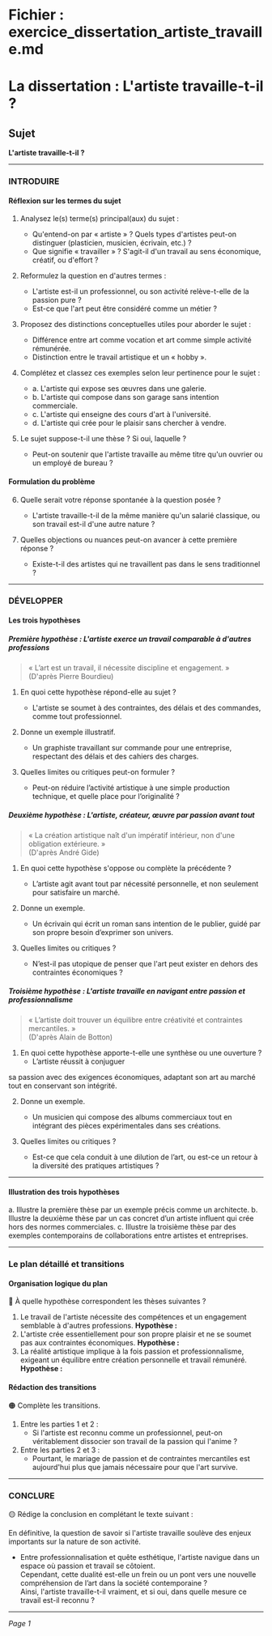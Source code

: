 # Fichier : exercice_dissertation_artiste_travaille.md

# La dissertation : L'artiste travaille-t-il ?

## Sujet
**L'artiste travaille-t-il ?**

---

### INTRODUIRE

#### Réflexion sur les termes du sujet

1. Analysez le(s) terme(s) principal(aux) du sujet :
   - Qu'entend-on par « artiste » ? Quels types d'artistes peut-on distinguer (plasticien, musicien, écrivain, etc.) ?
   - Que signifie « travailler » ? S'agit-il d'un travail au sens économique, créatif, ou d'effort ?
   
2. Reformulez la question en d'autres termes :  
   - L'artiste est-il un professionnel, ou son activité relève-t-elle de la passion pure ?
   - Est-ce que l'art peut être considéré comme un métier ?

3. Proposez des distinctions conceptuelles utiles pour aborder le sujet :
   - Différence entre art comme vocation et art comme simple activité rémunérée.
   - Distinction entre le travail artistique et un « hobby ».

4. Complétez et classez ces exemples selon leur pertinence pour le sujet :
   - a. L'artiste qui expose ses œuvres dans une galerie.
   - b. L'artiste qui compose dans son garage sans intention commerciale.
   - c. L'artiste qui enseigne des cours d'art à l'université.
   - d. L'artiste qui crée pour le plaisir sans chercher à vendre.

5. Le sujet suppose-t-il une thèse ? Si oui, laquelle ?
   - Peut-on soutenir que l'artiste travaille au même titre qu'un ouvrier ou un employé de bureau ?

#### Formulation du problème

6. Quelle serait votre réponse spontanée à la question posée ? 
   - L'artiste travaille-t-il de la même manière qu'un salarié classique, ou son travail est-il d'une autre nature ?

7. Quelles objections ou nuances peut-on avancer à cette première réponse ?
   - Existe-t-il des artistes qui ne travaillent pas dans le sens traditionnel ?

---

### DÉVELOPPER

#### Les trois hypothèses

##### Première hypothèse : L'artiste exerce un travail comparable à d'autres professions

> « L’art est un travail, il nécessite discipline et engagement. »  
> (D'après Pierre Bourdieu)

1. En quoi cette hypothèse répond-elle au sujet ? 
   - L'artiste se soumet à des contraintes, des délais et des commandes, comme tout professionnel.

2. Donne un exemple illustratif.
   - Un graphiste travaillant sur commande pour une entreprise, respectant des délais et des cahiers des charges.

3. Quelles limites ou critiques peut-on formuler ?
   - Peut-on réduire l’activité artistique à une simple production technique, et quelle place pour l’originalité ?

##### Deuxième hypothèse : L'artiste, créateur, œuvre par passion avant tout

> « La création artistique naît d'un impératif intérieur, non d'une obligation extérieure. »  
> (D'après André Gide)

1. En quoi cette hypothèse s'oppose ou complète la précédente ?
   - L’artiste agit avant tout par nécessité personnelle, et non seulement pour satisfaire un marché.

2. Donne un exemple.
   - Un écrivain qui écrit un roman sans intention de le publier, guidé par son propre besoin d’exprimer son univers.

3. Quelles limites ou critiques ?
   - N’est-il pas utopique de penser que l'art peut exister en dehors des contraintes économiques ?

##### Troisième hypothèse : L'artiste travaille en navigant entre passion et professionnalisme

> « L’artiste doit trouver un équilibre entre créativité et contraintes mercantiles. »  
> (D'après Alain de Botton)

1. En quoi cette hypothèse apporte-t-elle une synthèse ou une ouverture ? 
   - L’artiste réussit à conjuguer

 sa passion avec des exigences économiques, adaptant son art au marché tout en conservant son intégrité.

2. Donne un exemple.
   - Un musicien qui compose des albums commerciaux tout en intégrant des pièces expérimentales dans ses créations.

3. Quelles limites ou critiques ?
   - Est-ce que cela conduit à une dilution de l’art, ou est-ce un retour à la diversité des pratiques artistiques ?

---

#### Illustration des trois hypothèses

a. Illustre la première thèse par un exemple précis comme un architecte.
b. Illustre la deuxième thèse par un cas concret d’un artiste influent qui crée hors des normes commerciales.
c. Illustre la troisième thèse par des exemples contemporains de collaborations entre artistes et entreprises.

---

### Le plan détaillé et transitions

#### Organisation logique du plan

🔴 À quelle hypothèse correspondent les thèses suivantes ?

1. Le travail de l'artiste nécessite des compétences et un engagement semblable à d'autres professions. **Hypothèse :**
2. L'artiste crée essentiellement pour son propre plaisir et ne se soumet pas aux contraintes économiques. **Hypothèse :**
3. La réalité artistique implique à la fois passion et professionnalisme, exigeant un équilibre entre création personnelle et travail rémunéré. **Hypothèse :**

#### Rédaction des transitions

🟠 Complète les transitions.

1. Entre les parties 1 et 2 :  
   - Si l'artiste est reconnu comme un professionnel, peut-on véritablement dissocier son travail de la passion qui l'anime ?
2. Entre les parties 2 et 3 :  
   - Pourtant, le mariage de passion et de contraintes mercantiles est aujourd'hui plus que jamais nécessaire pour que l'art survive.

---

### CONCLURE

🟡 Rédige la conclusion en complétant le texte suivant :

En définitive, la question de savoir si l'artiste travaille soulève des enjeux importants sur la nature de son activité.  
- Entre professionnalisation et quête esthétique, l'artiste navigue dans un espace où passion et travail se côtoient.  
Cependant, cette dualité est-elle un frein ou un pont vers une nouvelle compréhension de l’art dans la société contemporaine ?  
Ainsi, l'artiste travaille-t-il vraiment, et si oui, dans quelle mesure ce travail est-il reconnu ? 

--- 

*Page 1*